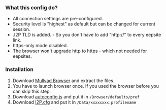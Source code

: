 ### What this config do?
* All connection settings are pre-configured.
* Security level is "highest" as default but can be changed for current session.
* .I2P TLD is added. - So you don't have to add "http://" to every eepsite link.
* https-only mode disabled.
* The browser won't upgrade http to https - which not needed for eepsites.

### Installation
1. Download [Mullvad Browser](https://mullvad.net/en/download/browser/) and extract the files.
2. You have to launch browser once. If you used the browser before you can skip this step.
3. Download [autoconfig.js](https://github.com/HardenedSteel/I2P.cfg/blob/main/autoconfig.js) and put it in `/Browser/defaults/pref`
4. Download [I2P.cfg](https://github.com/HardenedSteel/I2P.cfg/blob/main/I2P.cfg) and put it in `/Data/xxxxxxxx.profilename`
